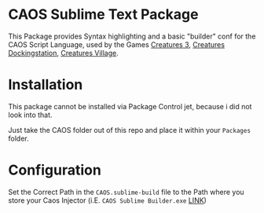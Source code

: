 # CAOS Sublime Text Package

This Package provides Syntax highlighting and a basic "builder" conf for the CAOS Script Language, used by the Games [Creatures 3](https://creatures.wiki/Creatures_3), [Creatures Dockingstation](https://creatures.wiki/Docking_Station), [Creatures Village](https://creatures.wiki/Creatures_Village).

# Installation

This package cannot be installed via Package Control jet, because i did not look into that.

Just take the CAOS folder out of this repo and place it within your `Packages` folder.

# Configuration

Set the Correct Path in the `CAOS.sublime-build` file to the Path where you store your Caos Injector (i.E. `CAOS Sublime Builder.exe` [LINK](https://github.com/Ham5ter/CAOS-Sublime-Builder))
